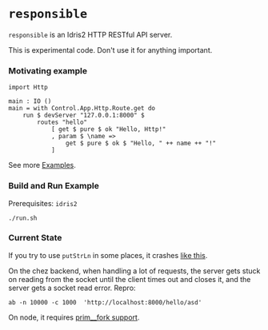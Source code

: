 # `responsible`
`responsible` is an Idris2 HTTP RESTful API server.

This is experimental code. Don't use it for anything important.


### Motivating example

```
import Http

main : IO ()
main = with Control.App.Http.Route.get do
    run $ devServer "127.0.0.1:8000" $
        routes "hello" 
            [ get $ pure $ ok "Hello, Http!"
            , param $ \name => 
                get $ pure $ ok $ "Hello, " ++ name ++ "!"
            ]         
```

See more [Examples](Examples/).

### Build and Run Example

Prerequisites: `idris2`

```
./run.sh
```


### Current State

If you try to use `putStrLn` in some places, it crashes [like this](https://github.com/idris-lang/Idris2/issues/1974).

On the chez backend, when handling a lot of requests, the server gets stuck on reading from the socket until the client times out and closes it, and the server gets a socket read error. Repro:

```
ab -n 10000 -c 1000  'http://localhost:8000/hello/asd'
```


On node, it requires [prim__fork support](https://github.com/idris-lang/Idris2/pull/1238).
